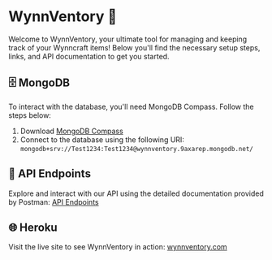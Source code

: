 # WynnVentory 🎒
Welcome to WynnVentory, your ultimate tool for managing and keeping track of your Wynncraft items! Below you'll find the necessary setup steps, links, and API documentation to get you started.

## 🗄️ MongoDB
To interact with the database, you'll need MongoDB Compass. Follow the steps below:

1. Download [MongoDB Compass](https://www.mongodb.com/products/tools/compass)
2. Connect to the database using the following URI:
`mongodb+srv://Test1234:Test1234@wynnventory.9axarep.mongodb.net/`

## 🔗 API Endpoints
Explore and interact with our API using the detailed documentation provided by Postman:
[API Endpoints](https://documenter.getpostman.com/view/36821464/2sA3rzKY4o)

## 🌐 Heroku
Visit the live site to see WynnVentory in action:
[wynnventory.com](https://www.wynnventory.com/)
